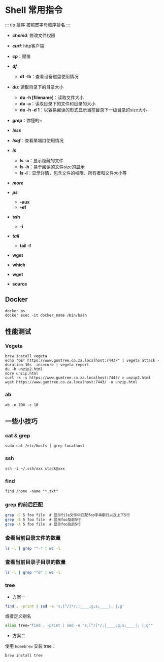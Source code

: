 # Shell 常用指令

::: tip 排序
按照首字母顺序排名
:::

- **_chomd_**: 修改文件权限

- **_curl_**: http客户端

- **_cp_**：赋值

- **_df_**
  - **df -lh**：查看设备磁盘使用情况

- **_du_**: 读取目录下的目录大小
  - **du -h \[filename\]**：读取文件大小
  - **du -a**：读取目录下的文件和目录的大小
  - **du -h -d 1**：以容易阅读的形式显示当前目录下一级目录的size大小

- **_grep_**：你懂的~

- **_less_**

- **_lsof_**：查看某端口使用情况

- **_ls_**
  - **ls -a**：显示隐藏的文件
  - **ls -h**：易于阅读的文件size的显示
  - **ls -l**：显示详情，包含文件的权限、所有者和文件大小等

- **_more_**

- **_ps_**
  - **-aux**
  - **-ef**

- **ssh**
  - **-i**

- **_tail_**
  - **tail -f**
  
- **wget**

- **which**

- **wget**

- **source**
 
## Docker
  
```shell
docker ps
docker exec -it docker_name /bin/bash
```

## 性能测试
  
### Vegeta
  
```shell
brew install vegeta
echo "GET https://www.gumtree.co.za.localhost:7443/" | vegeta attack -duration 10s -insecure | vegeta report
du -h unzip2.html
more unzip.html
curl -k -v https://www.gumtree.co.za.localhost:7443/ > unzip2.html
wget https://www.gumtree.co.za.localhost:7443/ -o unzip.html
```

### ab 

```shell
ab -n 100 -c 10
```

## 一些小技巧

### cat & grep

```shell
sudo cat /etc/hosts | grep localhost 
```

### ssh

```shell
ssh -i ~/.ssh/xxx stack@xxx
```

### find

```shell
find /home -name "*.txt"
```

### grep 的前后匹配

```sh
grep -C 5 foo file  # 显示file文件中匹配foo字串那行以及上下5行
grep -B 5 foo file  # 显示foo及前5行
grep -A 5 foo file  # 显示foo及后5行
```

### 查看当前目录文件的数量

``` sh 
ls -l | grep "^-" | wc -l
```

### 查看当前目录子目录的数量

``` sh 
ls -l | grep "^d" | wc -l
```

### tree

- 方案一

```bash
find . -print | sed -e 's;[^/]*/;|____;g;s;____|; |;g'
```

或者定义别名

```bash
alias tree="find . -print | sed -e 's;[^/]*/;|____;g;s;____|; |;g'"
```

- 方案二

使用 `homebrew` 安装 tree：
```
brew install tree
```



